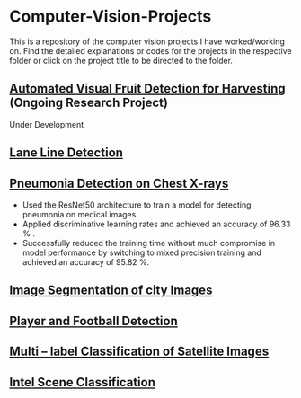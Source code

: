 # Computer-Vision-Projects
This is a repository of the computer vision projects I have worked/working on. Find the detailed explanations or codes for the projects in the respective folder or click on the project title to be directed to the folder.

## [Automated Visual Fruit Detection for Harvesting](https://github.com/ritvik02/Computer-Vision-Projects/tree/main/automated%20visual%20fruit%20detection%20for%20harvesting)   (Ongoing Research Project)
Under Development


## [Lane Line Detection](https://github.com/ritvik02/Computer-Vision-Projects/tree/main/Lane%20Line%20Detection)


## [Pneumonia Detection on Chest X-rays](https://github.com/ritvik02/Computer-Vision-Projects/tree/main/Pneumonia%20Detection%20on%20Chest%20X-rays)
-	Used the ResNet50 architecture to train a model for detecting pneumonia on medical images.
-	Applied discriminative learning rates and achieved an accuracy of 96.33 % .
-	Successfully reduced the training time without much compromise in model performance by switching to mixed 
precision training and achieved an accuracy of 95.82 %.


## [Image Segmentation of city Images](https://github.com/ritvik02/Computer-Vision-Projects/tree/main/Image%20Segmentation%20of%20City%20Images)


## [Player and Football Detection](https://github.com/ritvik02/Computer-Vision-Projects/tree/main/Player%20and%20Football%20Detection)


## [Multi – label Classification of Satellite Images](https://github.com/ritvik02/Computer-Vision-Projects/tree/main/Multi%20label%20classification%20of%20satellite%20images)


## [Intel Scene Classification](https://github.com/ritvik02/Computer-Vision-Projects/tree/main/Intel%20Scene%20Classification)

